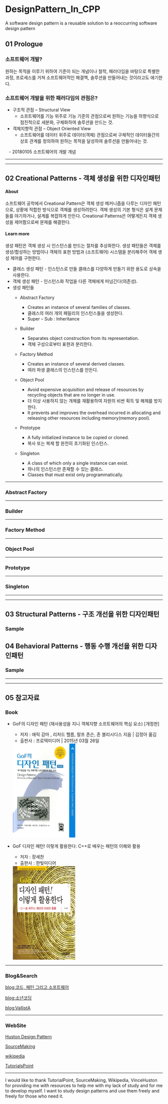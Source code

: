 # DesignPattern_In_CPP
A software design pattern is a reusable solution to a reoccurring software design pattern

## 01 Prologue
### 소프트웨어 개발?
원하는 목적을 이루기 위하여 기준이 되는 개념이나 철학, 패러다임을 바탕으로 특별한과정, 프로세스를 거쳐 소프트웨어적인 해결책, 솔루션을 만들어내는 것이라고도 애기한다.

### 소프트웨어 개발을 위한 패러다임의 관점은?
- 구조적 관점 – Structural View
    - 소프트웨어를 기능 위주로 기능 기준의 관점으로써 원하는 기능을 하향식으로 점진적으로 세분화, 구체화하여 솔루션을 만드는 것.
- 객체지향적 관점 – Object Oriented View
    - 소프트웨어를 데이터 위주로 데이터(객체) 관점으로써 구체적인 데이터들간의 상호 관계를 정의하여 원하는 목적을 달성하여 솔루션을 만들어내는 것.


    - 20180105 소프트웨어의 개발 개념

<hr/>
<hr/>

## 02 Creational Patterns - 객체 생성을 위한 디자인패턴
#### About
소프트웨어 공학에서 Creational Pattern은 객체 생성 메커니즘을 다루는 디자인 패턴으로, 상황에 적합한 방식으로 객체를 생성하려한다. 객체 생성의 기본 형식은 설계 문제들를 야기하거나, 설계를 복잡하게 만든다. Creational Patterns은 어떻게든지 객체 생성을 제어함으로써 문제를 해결한다.

#### Learn more
생성 패턴은 객체 생성 시 인스턴스를 만드는 절차를 추상화한다. 생성 패턴들은 객체를 생성/합성하는 방법이나 객체의 표현 방법과 (소프트웨어) 시스템을 분리해주어 객체 생성 제어를 구현한다.

- 클래스 생성 패턴 - 인스턴스로 만들 클래스를 다양하게 만들기 위한 용도로 상속을 사용한다.
- 객체 생성 패턴 - 인스턴스화 작업을 다른 객체에게 떠넘긴다(의존성).
- 생성 패턴들
    -  Abstract Factory
        + Creates an instance of several families of classes.
        + 클래스의 여러 개의 패밀리의 인스턴스들을 생성한다.
        + Super – Sub : Inheritance

    - Builder
        + Separates object construction from its representation.
        + 객체 구성으로부터 표현과 분리한다.

    - Factory Method
        + Creates an instance of several derived classes.
        + 여러 파생 클래스의 인스턴스를 만든다.
    
    - Object Pool
        + Avoid expensive acquisition and release of resources by recycling objects that are no longer in use.
        + 더 이상 사용하지 않는 개체를 재활용하여 자원의 비싼 획득 및 해제를 방지한다.
        + It prevents and improves the overhead incurred in allocating and releasing  other resources including memory(memory pool).
    
    - Prototype
        + A fully initialized instance to be copied or cloned.
        + 복사 또는 복제 할 완전히 초기화된 인스턴스.

    - Singleton
        + A class of which only a single instance can exist.
        + 하나의 인스턴스만 존재할 수 있는 클래스.
        + Classes that must exist only programmatically.
    

<hr/>

### Abstract Factory

<hr/>

### Builder

<hr/>

### Factory Method

<hr/>

### Object Pool

<hr/>

### Prototype

<hr/>

### Singleton

<hr/>
<hr/>

## 03 Structural Patterns - 구조 개선을 위한 디자인패턴
### Sample

## 04 Behavioral Patterns - 행동 수행 개선을 위한 디자인패턴
### Sample

<hr/>
<hr/>

## 05 참고자료
### Book
- GoF의 디자인 패턴 (재사용성을 지니 객체지향 소프트웨어의 핵심 요소) [개정판]
    - 저자 : 에릭 감마 , 리처드 헬름, 랄프 존슨, 존 블리시디스 지음 | 김정아 옮김
    - 출판사 :  프로텍미디어 | 2015년 03월 26일
  <img src="https://github.com/IKKIson/DesignPattern_In_CPP/blob/master/GoF%EB%94%94%EC%9E%90%EC%9D%B8%ED%8C%A8%ED%84%B4_%ED%91%9C%EC%A7%80.jpg?raw=true" width="200" height="300" />
  

- GoF 디자인 패턴! 이렇게 활용한다: C++로 배우는 패턴의 이해와 활용
    - 저자 : 장세찬
    - 출판사 : 한빛미디어
    <img src="https://github.com/IKKIson/DesignPattern_In_CPP/blob/master/%EB%94%94%EC%9E%90%EC%9D%B8%ED%8C%A8%ED%84%B4!%EC%9D%B4%EB%A0%87%EA%B2%8C%ED%99%9C%EC%9A%A9%ED%95%9C%EB%8B%A4_%ED%91%9C%EC%A7%80.jpg?raw=true" width="200" height="300" />

<hr/>

### Blog&Search

[blog:코드, 패턴 그리고 소프트웨어](https://wikidocs.net/580)

[blog:소년코딩](http://boycoding.tistory.com/105)

[blog:VallistA](http://vallista.tistory.com/entry/1-Singleton-Pattern-in-C)

<hr/>

### WebSite

[Huston Design Pattern](http://vincehuston.org/dp/)

[SourceMaking](https://sourcemaking.com/design_patterns)

[wikipedia](https://en.wikipedia.org/wiki/Software_design_pattern)

[TutorialsPoint](https://www.tutorialspoint.com/design_pattern/index.htm)

<hr/>

I would like to thank TutorialPoint, SourceMaking, Wikipedia, VinceHuston for providing me with resources to help me with my lack of study and for me to develop myself.
I want to study design patterns and use them freely and freely for those who need it.

